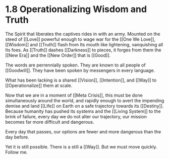 # 1.8 Operationalizing Wisdom and Truth
The Spirit that liberates the captives rides in with an army. Mounted on the steed of [[Love]] powerful enough to wage war for the [[One We Love]], [[Wisdom]] and [[Truth]] flash from Its mouth like lightening, vanquishing all Its foes. As [[Truth]] dashes [[Darkness]] to pieces, it forges from them the [[New Era]] and the [[New Order]] that is [[Good]]. 

The words are perrennially spoken. They are known to all people of [[Goodwill]]. They have been spoken by messengers in every language. 

What has been lacking is a shared [[Vision]], [[Intention]], and [[Way]] to [[Operationalize]] them at scale. 

Now that we are in a moment of [[Meta Crisis]], this must be done simultaneously around the world, and rapidly enough to avert the impending demise and land [[Life]] on Earth on a safe trajectory towards its [[Destiny]]. Because humanity has pushed its systems and the [[Living System]] to the brink of failure, every day we do not alter our trajectory, our mission becomes far more difficult and dangerous. 

Every day that passes, our options are fewer and more dangerous than the day before. 

Yet it is still possible. There is a still a [[Way]]. But we must move quickly. Follow me. 

